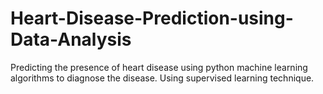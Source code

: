 # Heart-Disease-Prediction-using-Data-Analysis
Predicting the presence of heart disease using python machine learning algorithms to diagnose the  disease. Using supervised learning technique.
